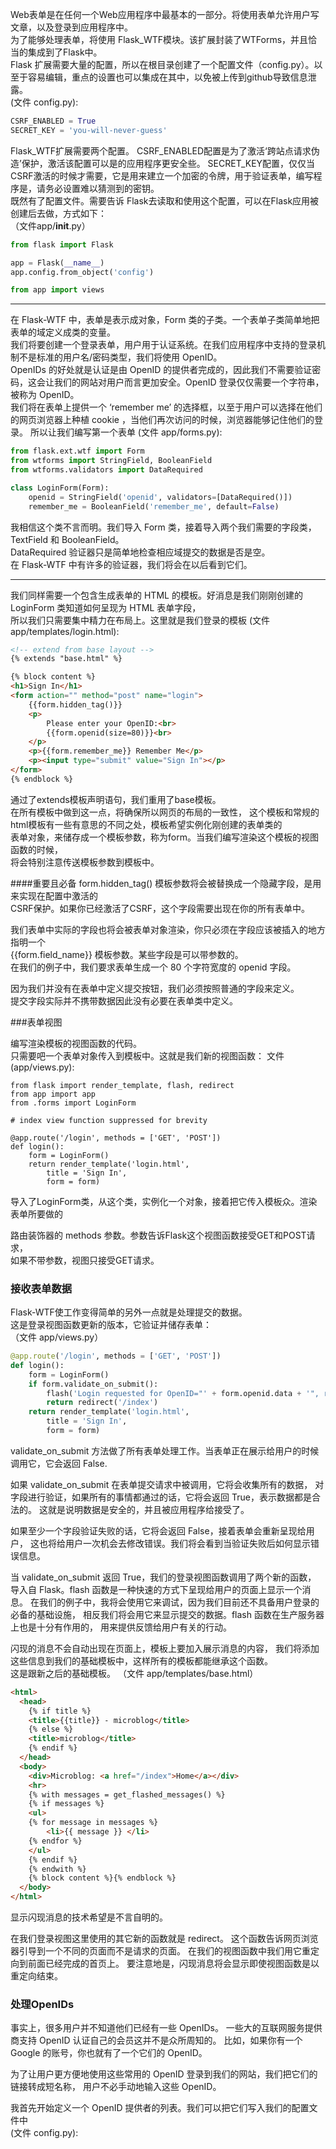 Web表单是在任何一个Web应用程序中最基本的一部分。将使用表单允许用户写文章，以及登录到应用程序中。  
为了能够处理表单，将使用 Flask_WTF模块。该扩展封装了WTForms，并且恰当的集成到了Flask中。  
Flask 扩展需要大量的配置，所以在根目录创建了一个配置文件（config.py）。以至于容易编辑，重点的设置也可以集成在其中，以免被上传到github导致信息泄露。  
(文件 config.py):

```python
CSRF_ENABLED = True
SECRET_KEY = 'you-will-never-guess'
```
Flask_WTF扩展需要两个配置。
CSRF_ENABLED配置是为了激活‘跨站点请求伪造’保护，激活该配置可以是的应用程序更安全些。
SECRET_KEY配置，仅仅当CSRF激活的时候才需要，它是用来建立一个加密的令牌，用于验证表单，编写程序是，请务必设置难以猜测到的密钥。  
既然有了配置文件。需要告诉 Flask去读取和使用这个配置，可以在Flask应用被创建后去做，方式如下：  
（文件app/__init__.py）

```python
from flask import Flask

app = Flask(__name__)
app.config.from_object('config')

from app import views

```

---

在 Flask-WTF 中，表单是表示成对象，Form 类的子类。一个表单子类简单地把表单的域定义成类的变量。  
我们将要创建一个登录表单，用户用于认证系统。在我们应用程序中支持的登录机制不是标准的用户名/密码类型，我们将使用 OpenID。  
OpenIDs 的好处就是认证是由 OpenID 的提供者完成的，因此我们不需要验证密码，这会让我们的网站对用户而言更加安全。OpenID 登录仅仅需要一个字符串，被称为 OpenID。  
我们将在表单上提供一个 ‘remember me’ 的选择框，以至于用户可以选择在他们的网页浏览器上种植 cookie ，当他们再次访问的时候，浏览器能够记住他们的登录。
所以让我们编写第一个表单
(文件 app/forms.py):
```python
from flask.ext.wtf import Form
from wtforms import StringField, BooleanField
from wtforms.validators import DataRequired

class LoginForm(Form):
    openid = StringField('openid', validators=[DataRequired()])
    remember_me = BooleanField('remember_me', default=False)
```

我相信这个类不言而明。我们导入 Form 类，接着导入两个我们需要的字段类，TextField 和 BooleanField。  
DataRequired 验证器只是简单地检查相应域提交的数据是否是空。  
在 Flask-WTF 中有许多的验证器，我们将会在以后看到它们。

---

我们同样需要一个包含生成表单的 HTML 的模板。好消息是我们刚刚创建的 LoginForm 类知道如何呈现为 HTML 表单字段，  
所以我们只需要集中精力在布局上。这里就是我们登录的模板
(文件 app/templates/login.html):
```html
<!-- extend from base layout -->
{% extends "base.html" %}

{% block content %}
<h1>Sign In</h1>
<form action="" method="post" name="login">
    {{form.hidden_tag()}}
    <p>
        Please enter your OpenID:<br>
        {{form.openid(size=80)}}<br>
    </p>
    <p>{{form.remember_me}} Remember Me</p>
    <p><input type="submit" value="Sign In"></p>
</form>
{% endblock %}

```


通过了extends模板声明语句，我们重用了base模板。  
在所有模板中做到这一点，将确保所以网页的布局的一致性，
这个模板和常规的html模板有一些有意思的不同之处，模板希望实例化刚创建的表单类的  
表单对象，来储存成一个模板参数，称为form。当我们编写渲染这个模板的视图函数的时候，  
将会特别注意传送模板参数到模板中。  

####重要且必备
form.hidden_tag() 模板参数将会被替换成一个隐藏字段，是用来实现在配置中激活的   
CSRF保护。如果你已经激活了CSRF，这个字段需要出现在你的所有表单中。

我们表单中实际的字段也将会被表单对象渲染，你只必须在字段应该被插入的地方指明一个   
{{form.field_name}} 模板参数。某些字段是可以带参数的。  
在我们的例子中，我们要求表单生成一个 80 个字符宽度的 openid 字段。

因为我们并没有在表单中定义提交按钮，我们必须按照普通的字段来定义。  
提交字段实际并不携带数据因此没有必要在表单类中定义。


###表单视图


编写渲染模板的视图函数的代码。  
只需要吧一个表单对象传入到模板中。这就是我们新的视图函数：
文件(app/views.py):
```pythons
from flask import render_template, flash, redirect
from app import app
from .forms import LoginForm

# index view function suppressed for brevity

@app.route('/login', methods = ['GET', 'POST'])
def login():
    form = LoginForm()
    return render_template('login.html',
        title = 'Sign In',
        form = form)
```
导入了LoginForm类，从这个类，实例化一个对象，接着把它传入模板众。渲染表单所要做的  

路由装饰器的 methods 参数。参数告诉Flask这个视图函数接受GET和POST请求，  
如果不带参数，视图只接受GET请求。

### 接收表单数据
Flask-WTF使工作变得简单的另外一点就是处理提交的数据。  
这是登录视图函数更新的版本，它验证并储存表单：  
（文件 app/views.py）
```python
@app.route('/login', methods = ['GET', 'POST'])
def login():
    form = LoginForm()
    if form.validate_on_submit():
        flash('Login requested for OpenID="' + form.openid.data + '", remember_me=' + str(form.remember_me.data))
        return redirect('/index')
    return render_template('login.html',
        title = 'Sign In',
        form = form)
```

validate_on_submit 方法做了所有表单处理工作。当表单正在展示给用户的时候调用它，它会返回 False.



如果 validate_on_submit 在表单提交请求中被调用，它将会收集所有的数据，
对字段进行验证，如果所有的事情都通过的话，它将会返回 True，表示数据都是合法的。
这就是说明数据是安全的，并且被应用程序给接受了。

如果至少一个字段验证失败的话，它将会返回 False，接着表单会重新呈现给用户，
这也将给用户一次机会去修改错误。我们将会看到当验证失败后如何显示错误信息。

当 validate_on_submit 返回 True，我们的登录视图函数调用了两个新的函数，
导入自 Flask。flash 函数是一种快速的方式下呈现给用户的页面上显示一个消息。
在我们的例子中，我将会使用它来调试，因为我们目前还不具备用户登录的必备的基础设施，
相反我们将会用它来显示提交的数据。flash 函数在生产服务器上也是十分有作用的，
用来提供反馈给用户有关的行动。

闪现的消息不会自动出现在页面上，模板上要加入展示消息的内容，
我们将添加这些信息到我们的基础模板中，这样所有的模板都能继承这个函数。  
这是跟新之后的基础模板。
（文件 app/templates/base.html）
```html
<html>
  <head>
    {% if title %}
    <title>{{title}} - microblog</title>
    {% else %}
    <title>microblog</title>
    {% endif %}
  </head>
  <body>
    <div>Microblog: <a href="/index">Home</a></div>
    <hr>
    {% with messages = get_flashed_messages() %}
    {% if messages %}
    <ul>
    {% for message in messages %}
        <li>{{ message }} </li>
    {% endfor %}
    </ul>
    {% endif %}
    {% endwith %}
    {% block content %}{% endblock %}
  </body>
</html>
```


显示闪现消息的技术希望是不言自明的。

在我们登录视图这里使用的其它新的函数就是 redirect。
这个函数告诉网页浏览器引导到一个不同的页面而不是请求的页面。
在我们的视图函数中我们用它重定向到前面已经完成的首页上。
要注意地是，闪现消息将会显示即使视图函数是以重定向结束。

### 处理OpenIDs

事实上，很多用户并不知道他们已经有一些 OpenIDs。
一些大的互联网服务提供商支持 OpenID 认证自己的会员这并不是众所周知的。
比如，如果你有一个 Google 的账号，你也就有了一个它们的 OpenID。

为了让用户更方便地使用这些常用的 OpenID 登录到我们的网站，我们把它们的链接转成短名称，
用户不必手动地输入这些 OpenID。

我首先开始定义一个 OpenID 提供者的列表。我们可以把它们写入我们的配置文件中  
(文件 config.py):















